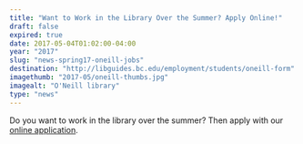 ```yaml
---
title: "Want to Work in the Library Over the Summer? Apply Online!"
draft: false
expired: true
date: 2017-05-04T01:02:00-04:00
year: "2017"
slug: "news-spring17-oneill-jobs"
destination: "http://libguides.bc.edu/employment/students/oneill-form"
imagethumb: "2017-05/oneill-thumbs.jpg"
imagealt: "O'Neill library"
type: "news"
---
```


Do you want to work in the library over the summer? Then apply with our <a href="http://libguides.bc.edu/employment/students/oneill-form">online application</a>.
